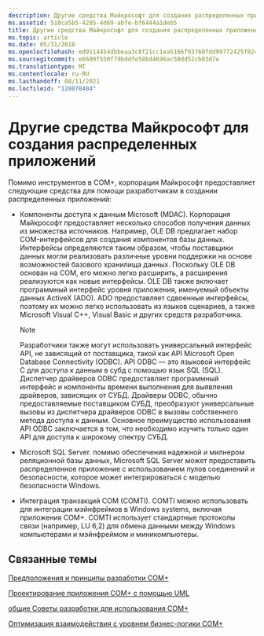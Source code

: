 ```yaml
---
description: Другие средства Майкрософт для создания распределенных приложений
ms.assetid: 518ca5b5-4285-4d69-abfe-bf6444a1deb5
title: Другие средства Майкрософт для создания распределенных приложений
ms.topic: article
ms.date: 05/31/2018
ms.openlocfilehash: ed9114454dbbeaa3c8f21cc1ea5166f93760fdd99772425f0245d7b8883f2db3
ms.sourcegitcommit: e6600f550f79bddfe58bd4696ac50dd52cb03d7e
ms.translationtype: MT
ms.contentlocale: ru-RU
ms.lasthandoff: 08/11/2021
ms.locfileid: "120070404"
---
```

# <a name="other-microsoft-tools-for-building-distributed-applications"></a>Другие средства Майкрософт для создания распределенных приложений

Помимо инструментов в COM+, корпорация Майкрософт предоставляет следующие средства для помощи разработчикам в создании распределенных приложений:

-   Компоненты доступа к данным Microsoft (MDAC). Корпорация Майкрософт предоставляет несколько способов получения данных из множества источников. Например, OLE DB предлагает набор COM-интерфейсов для создания компонентов базы данных. Интерфейсы определяются таким образом, чтобы поставщики данных могли реализовать различные уровни поддержки на основе возможностей базового хранилища данных. Поскольку OLE DB основан на COM, его можно легко расширить, а расширения реализуются как новые интерфейсы. OLE DB также включает программный интерфейс уровня приложения, именуемый объекты данных ActiveX (ADO). ADO предоставляет сдвоенные интерфейсы, поэтому их можно легко использовать из языков сценариев, а также Microsoft Visual C++, Visual Basic и других средств разработчика.

    > [!Note]  
    > Разработчики также могут использовать универсальный интерфейс API, не зависящий от поставщика, такой как API Microsoft Open Database Connectivity (ODBC). API ODBC — это языковой интерфейс C для доступа к данным в субд с помощью язык SQL (SQL). Диспетчер драйверов ODBC предоставляет программный интерфейс и компоненты времени выполнения для выявления драйверов, зависящих от СУБД. Драйверы ODBC, обычно предоставляемые поставщиком СУБД, преобразуют универсальные вызовы из диспетчера драйверов ODBC в вызовы собственного метода доступа к данным. Основное преимущество использования API ODBC заключается в том, что необходимо изучить только один API для доступа к широкому спектру СУБД.

     

-   Microsoft SQL Server. помимо обеспечения надежной и милнером реляционной базы данных, Microsoft SQL Server может предоставить распределенное приложение с использованием пулов соединений и безопасности, которое может интегрироваться с моделью безопасности Windows.

-   Интеграция транзакций COM (COMTI). COMTI можно использовать для интеграции мэйнфреймов в Windows systems, включая приложения COM+. COMTI использует стандартные протоколы связи (например, LU 6,2) для обмена данными между Windows компьютерами и мэйнфреймом и миникомпьютеры.

## <a name="related-topics"></a>Связанные темы

<dl> <dt>

[Предположения и принципы разработки COM+](com--design-assumptions-and-principles.md)
</dt> <dt>

[Проектирование приложения COM+ с помощью UML](designing-the-com--application-using-uml.md)
</dt> <dt>

[общие Советы разработки для использования COM+](general-design-tips-for-using-com-.md)
</dt> <dt>

[Оптимизация взаимодействия с уровнем бизнес-логики COM+](optimizing-interactions-with-the-com--business-logic-tier.md)
</dt> </dl>

 

 



